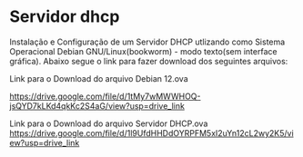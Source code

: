 # Servidor dhcp
Instalação e Configuração de um Servidor DHCP utlizando como Sistema Operacional  Debian GNU/Linux(bookworm)  - modo texto(sem interface gráfica). 
Abaixo segue o link para fazer download dos seguintes arquivos:

Link para o Download do arquivo Debian 12.ova

https://drive.google.com/file/d/1tMy7wMWWHOQ-jsQYD7kLKd4qkKc2S4aG/view?usp=drive_link


Link para o Download do arquivo Servidor DHCP.ova
https://drive.google.com/file/d/1l9UfdHHDdOYRPFM5xI2uYn12cL2wy2K5/view?usp=drive_link
